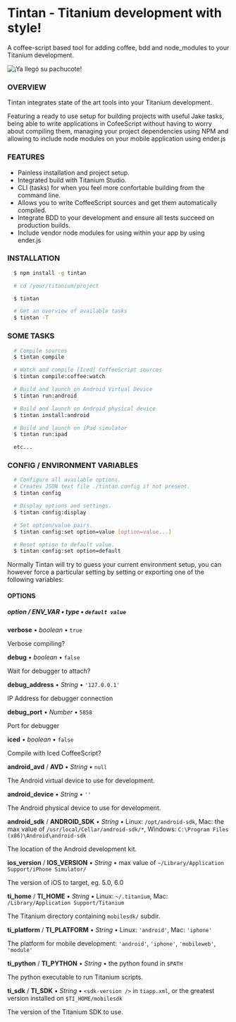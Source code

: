 # Tintan - Titanium development with style!

  A coffee-script based tool for adding coffee, bdd and node_modules to your Titanium development.

  <img src="https://github.com/vic/tintan/raw/master/pub/pachuco.png" title="¡Ya llegó su pachucote!" />

###  OVERVIEW

  Tintan integrates state of the art tools into your Titanium development.

  Featuring a ready to use setup for building projects with useful Jake tasks,
  being able to write applications in CofeeScript without having to worry about compiling them,
  managing your project dependencies using NPM and allowing to include node modules on your
  mobile application using ender.js


###  FEATURES

  * Painless installation and project setup.
  * Integrated build with Titanium Studio.
  * CLI (tasks) for when you feel more confortable building from the command line.
  * Allows you to write CoffeeScript sources and get them automatically compiled.
  * Integrate BDD to your development and ensure all tests succeed on production builds.
  * Include vendor node modules for using within your app by using ender.js

### INSTALLATION

```sh
  $ npm install -g tintan

  # cd /your/titanium/project

  $ tintan

  # Get an overview of available tasks
  $ tintan -T
```


### SOME TASKS

```sh
  # Compile sources
  $ tintan compile

  # Watch and compile [Iced] CoffeeScript sources
  $ tintan compile:coffee:watch

  # Build and launch on Android Virtual Device
  $ tintan run:android

  # Build and launch on Android physical device
  $ tintan install:android

  # Build and launch on iPad simulator
  $ tintan run:ipad

  etc...
```


### CONFIG / ENVIRONMENT VARIABLES

```sh
  # Configure all available options.
  # Creates JSON text file ./tintan.config if not present.
  $ tintan config

  # Display options and settings.
  $ tintan config:display

  # Set option/value pairs.
  $ tintan config:set option=value [option=value...]

  # Reset option to default value.
  $ tintan config:set option=default
```

  Normally Tintan will try to guess your current environment setup, you can
  however force a particular setting by setting or exporting one of the following variables:

#### OPTIONS

##### **option** / **ENV_VAR** &bull; *type* &bull; `default value`

**verbose** &bull; *boolean* &bull; `true`

Verbose compiling?

**debug** &bull; *boolean* &bull; `false`

Wait for debugger to attach?

**debug\_address** &bull; *String* &bull; `'127.0.0.1'`

IP Address for debugger connection

**debug\_port** &bull; *Number* &bull; `5858`

Port for debugger

**iced** &bull; *boolean* &bull; `false`

Compile with Iced CoffeeScript?

**android\_avd** / **AVD** &bull; *String* &bull; `null`

The Android virtual device to use for development.

**android\_device** &bull; *String* &bull; `''`

The Android physical device to use for development.

**android\_sdk** / **ANDROID\_SDK** &bull; *String* &bull; Linux: `/opt/android-sdk`, Mac: the max value of `/usr/local/Cellar/android-sdk/*`, Windows: `C:\Program Files (x86)\Android\android-sdk`

The location of the Android development kit.

**ios\_version** / **IOS\_VERSION** &bull; *String* &bull; max value of `~/Library/Application Support/iPhone Simulator/`

The version of iOS to target, eg. 5.0, 6.0

**ti\_home** / **TI\_HOME** &bull; *String* &bull; Linux: `~/.titanium`, Mac: `/Library/Application Support/Titanium`

The Titanium directory containing `mobilesdk/` subdir.

**ti\_platform** / **TI\_PLATFORM** &bull; *String* &bull; Linux: `'android'`, Mac: `'iphone'`

The platform for mobile development: `'android'`, `'iphone'`, `'mobileweb'`, `'module'`

**ti\_python** / **TI\_PYTHON** &bull; *String* &bull; the python found in `$PATH`

The python executable to run Titanium scripts.

**ti\_sdk** / **TI\_SDK** &bull; *String* &bull; `<sdk-version />` in `tiapp.xml`, or the greatest version installed on `$TI_HOME/mobilesdk`

The version of the Titanium SDK to use.
